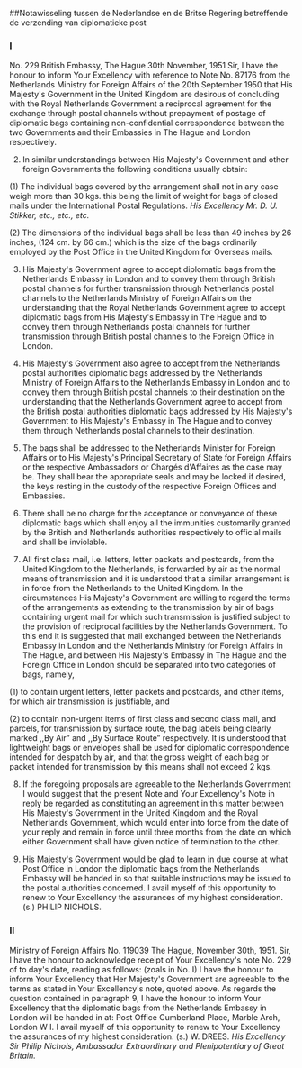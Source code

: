 <meta http-equiv='Content-Type' content='text/html; charset=utf-8' />

##Notawisseling tussen de Nederlandse en de Britse Regering betreffende de verzending van diplomatieke post

### I  

No. 229 British Embassy, The Hague 30th November, 1951 Sir, I have the honour to inform Your Excellency with reference to Note No. 87176 from the Netherlands Ministry for Foreign Affairs of the 20th September 1950 that His Majesty's Government in the United Kingdom are desirous of concluding with the Royal Netherlands Government a reciprocal agreement for the exchange through postal channels without prepayment of postage of diplomatic bags containing non-confidential correspondence between the two Governments and their Embassies in The Hague and London respectively. 

2. In similar understandings between His Majesty's Government and other foreign Governments the following conditions usually obtain: 

(1) The individual bags covered by the arrangement shall not in any case weigh more than 30 kgs. this being the limit of weight for bags of closed mails under the International Postal Regulations.  *His Excellency Mr. D. U. Stikker, etc., etc., etc.*   

(2) The dimensions of the individual bags shall be less than 49 inches by 26 inches, (124 cm. by 66 cm.) which is the size of the bags ordinarily employed by the Post Office in the United Kingdom for Overseas mails.    

3. His Majesty's Government agree to accept diplomatic bags from the Netherlands Embassy in London and to convey them through British postal channels for further transmission through Netherlands postal channels to the Netherlands Ministry of Foreign Affairs on the understanding that the Royal Netherlands Government agree to accept diplomatic bags from His Majesty's Embassy in The Hague and to convey them through Netherlands postal channels for further transmission through British postal channels to the Foreign Office in London.  

4. His Majesty's Government also agree to accept from the Netherlands postal authorities diplomatic bags addressed by the Netherlands Ministry of Foreign Affairs to the Netherlands Embassy in London and to convey them through British postal channels to their destination on the understanding that the Netherlands Government agree to accept from the British postal authorities diplomatic bags addressed by His Majesty's Government to His Majesty's Embassy in The Hague and to convey them through Netherlands postal channels to their destination.  

5. The bags shall be addressed to the Netherlands Minister for Foreign Affairs or to His Majesty's Principal Secretary of State for Foreign Affairs or the respective Ambassadors or Chargés d'Affaires as the case may be. They shall bear the appropriate seals and may be locked if desired, the keys resting in the custody of the respective Foreign Offices and Embassies.  

6. There shall be no charge for the acceptance or conveyance of these diplomatic bags which shall enjoy all the immunities customarily granted by the British and Netherlands authorities respectively to official mails and shall be inviolable.  

7. All first class mail, i.e. letters, letter packets and postcards, from the United Kingdom to the Netherlands, is forwarded by air as the normal means of transmission and it is understood that a similar arrangement is in force from the Netherlands to the United Kingdom. In the circumstances His Majesty's Government are willing to regard the terms of the arrangements as extending to the transmission by air of bags containing urgent mail for which such transmission is justified subject to the provision of reciprocal facilities by the Netherlands Government. To this end it is suggested that mail exchanged between the Netherlands Embassy in London and the Netherlands Ministry for Foreign Affairs in The Hague, and between His Majesty's Embassy in The Hague and the Foreign Office in London should be separated into two categories of bags, namely, 

(1) to contain urgent letters, letter packets and postcards, and other items, for which air transmission is justifiable, and  

(2) to contain non-urgent items of first class and second class mail, and parcels, for transmission by surface route,   the bag labels being clearly marked ,,By Air” and ,,By Surface Route” respectively. It is understood that lightweight bags or envelopes shall be used for diplomatic correspondence intended for despatch by air, and that the gross weight of each bag or packet intended for transmission by this means shall not exceed 2 kgs.  

8. If the foregoing proposals are agreeable to the Netherlands Government I would suggest that the present Note and Your Excellency's Note in reply be regarded as constituting an agreement in this matter between His Majesty's Government in the United Kingdom and the Royal Netherlands Government, which would enter into force from the date of your reply and remain in force until three months from the date on which either Government shall have given notice of termination to the other.  

9. His Majesty's Government would be glad to learn in due course at what Post Office in London the diplomatic bags from the Netherlands Embassy will be handed in so that suitable instructions may be issued to the postal authorities concerned.   I avail myself of this opportunity to renew to Your Excellency the assurances of my highest consideration. (s.) PHILIP NICHOLS.   

### II  

Ministry of Foreign Affairs No. 119039 The Hague, November 30th, 1951. Sir, I have the honour to acknowledge receipt of Your Excellency's note No. 229 of to day's date, reading as follows:  (zoals in No. I)  I have the honour to inform Your Excellency that Her Majesty's Government are agreeable to the terms as stated in Your Excellency's note, quoted above. As regards the question contained in paragraph 9, I have the honour to inform Your Excellency that the diplomatic bags from the Netherlands Embassy in London will be handed in at: Post Office Cumberland Place, Marble Arch, London W I. I avail myself of this opportunity to renew to Your Excellency the assurances of my highest consideration. (s.) W. DREES.  *His Excellency Sir Philip Nichols,*   *Ambassador Extraordinary and Plenipotentiary*   *of Great Britain.*    
